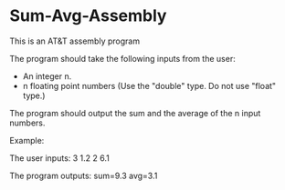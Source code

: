 # Sum-Avg-Assembly

This is an AT&T assembly program

The program should take the following inputs from the user:
- An integer n.
- n floating point numbers (Use the "double" type. Do not use "float" type.)

The program should output the sum and the average of the n input numbers.

Example:

The user inputs: 3 1.2 2 6.1

The program outputs: sum=9.3 avg=3.1
